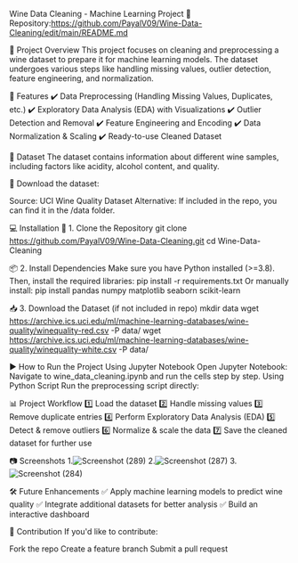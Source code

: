  Wine Data Cleaning - Machine Learning Project
🔗 Repository:https://github.com/PayalV09/Wine-Data-Cleaning/edit/main/README.md

📜 Project Overview
This project focuses on cleaning and preprocessing a wine dataset to prepare it for machine learning models. The dataset undergoes various steps like handling missing values, outlier detection, feature engineering, and normalization.

🚀 Features
✔️ Data Preprocessing (Handling Missing Values, Duplicates, etc.)
✔️ Exploratory Data Analysis (EDA) with Visualizations
✔️ Outlier Detection and Removal
✔️ Feature Engineering and Encoding
✔️ Data Normalization & Scaling
✔️ Ready-to-use Cleaned Dataset

📂 Dataset
The dataset contains information about different wine samples, including factors like acidity, alcohol content, and quality.

🔽 Download the dataset:

Source: UCI Wine Quality Dataset
Alternative: If included in the repo, you can find it in the /data folder.


💻 Installation
🔧 1. Clone the Repository
git clone https://github.com/PayalV09/Wine-Data-Cleaning.git
cd Wine-Data-Cleaning

📦 2. Install Dependencies
Make sure you have Python installed (>=3.8). Then, install the required libraries:
pip install -r requirements.txt
Or manually install:
pip install pandas numpy matplotlib seaborn scikit-learn

📥 3. Download the Dataset (if not included in repo)
mkdir data
wget https://archive.ics.uci.edu/ml/machine-learning-databases/wine-quality/winequality-red.csv -P data/
wget https://archive.ics.uci.edu/ml/machine-learning-databases/wine-quality/winequality-white.csv -P data/

▶️ How to Run the Project
Using Jupyter Notebook
Open Jupyter Notebook:
Navigate to wine_data_cleaning.ipynb and run the cells step by step.
Using Python Script
Run the preprocessing script directly:



📊 Project Workflow
1️⃣ Load the dataset
2️⃣ Handle missing values
3️⃣ Remove duplicate entries
4️⃣ Perform Exploratory Data Analysis (EDA)
5️⃣ Detect & remove outliers
6️⃣ Normalize & scale the data
7️⃣ Save the cleaned dataset for further use

📷 Screenshots
1.![Screenshot (289)](https://github.com/user-attachments/assets/523e4073-80a4-4640-b858-76caeef9f887)
2.![Screenshot (287)](https://github.com/user-attachments/assets/b68d8186-4d7b-4898-acb8-7cf037c5b207)
3.![Screenshot (284)](https://github.com/user-attachments/assets/5e7b367f-650f-4f3d-810c-c1e52eb9d097)



🛠 Future Enhancements
✅ Apply machine learning models to predict wine quality
✅ Integrate additional datasets for better analysis
✅ Build an interactive dashboard

🙌 Contribution
If you'd like to contribute:

Fork the repo
Create a feature branch
Submit a pull request
